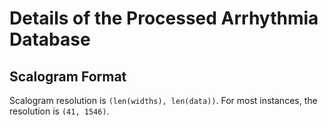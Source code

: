 # Details of the Processed Arrhythmia Database

## Scalogram Format

Scalogram resolution is `(len(widths), len(data))`. For most instances, the resolution is `(41, 1546)`.
